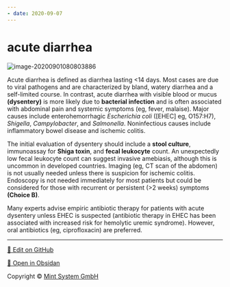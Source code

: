 ```yaml
---
- date: 2020-09-07
---
```


# acute diarrhea

<!-- acute diarrhea cause, sx, dx, rx -->

![image-20200901080803886](https://photos.thisispiggy.com/file/wikiFiles/image-20200901080803886.png)

Acute diarrhea is defined as diarrhea lasting <14 days.  Most cases are due to viral pathogens and are characterized by bland, watery diarrhea and a self-limited course.  In contrast, acute diarrhea with visible blood or mucus **(dysentery)** is more likely due to **bacterial infection** and is often associated with abdominal pain and systemic symptoms (eg, fever, malaise).  Major causes include enterohemorrhagic _Escherichia coli_ (\[EHEC] eg, O157:H7), _Shigella_, _Campylobacter_, and _Salmonella_.  Noninfectious causes include inflammatory bowel disease and ischemic colitis.

The initial evaluation of dysentery should include a **stool culture**, immunoassay for **Shiga toxin**, and **fecal leukocyte** count.  An unexpectedly low fecal leukocyte count can suggest invasive amebiasis, although this is uncommon in developed countries.  Imaging (eg, CT scan of the abdomen) is not usually needed unless there is suspicion for ischemic colitis.  Endoscopy is not needed immediately for most patients but could be considered for those with recurrent or persistent (>2 weeks) symptoms **(Choice B)**.

Many experts advise empiric antibiotic therapy for patients with acute dysentery unless EHEC is suspected (antibiotic therapy in EHEC has been associated with increased risk for hemolytic uremic syndrome).  However, oral antibiotics (eg, ciprofloxacin) are preferred.


<hr>

[📝 Edit on GitHub](https://github.com/Mint-System/Knowledge/blob/master/acute%20diarrhea.md)

[📂 Open in Obsidan](obsidian://open?vault=Knowledge%20Mint%20System&file=acute%20diarrhea.md ':target=_self')

<footer>Copyright © <a href="https://www.mint-system.ch/">Mint System GmbH</a></footer>
